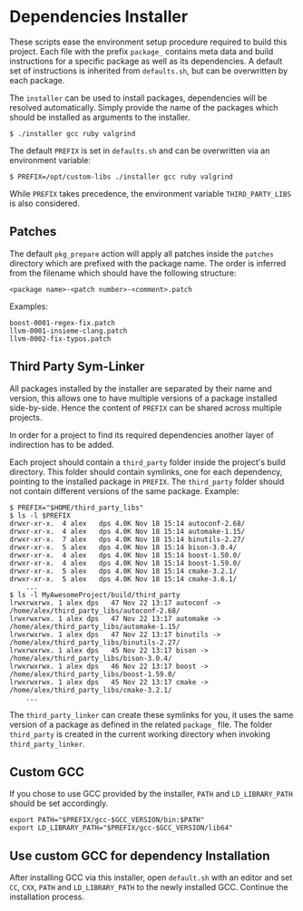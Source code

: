 # Dependencies Installer

These scripts ease the environment setup procedure required to build this
project. Each file with the prefix `package_` contains meta data and build
instructions for a specific package as well as its dependencies. A default set
of instructions is inherited from `defaults.sh`, but can be overwritten by each
package.

The `installer` can be used to install packages, dependencies will be resolved
automatically. Simply provide the name of the packages which should be
installed as arguments to the installer.

    $ ./installer gcc ruby valgrind

The default `PREFIX` is set in `defaults.sh` and can be overwritten via an
environment variable:

    $ PREFIX=/opt/custom-libs ./installer gcc ruby valgrind

While `PREFIX` takes precedence, the environment variable `THIRD_PARTY_LIBS` is
also considered.

## Patches

The default `pkg_prepare` action will apply all patches inside the `patches`
directory which are prefixed with the package name. The order is inferred from
the filename which should have the following structure:

    <package name>-<patch number>-<comment>.patch

Examples:

    boost-0001-regex-fix.patch
    llvm-0001-insieme-clang.patch
    llvm-0002-fix-typos.patch

## Third Party Sym-Linker

All packages installed by the installer are separated by their name and
version, this allows one to have multiple versions of a package installed
side-by-side. Hence the content of `PREFIX` can be shared across multiple
projects.

In order for a project to find its required dependencies another layer of
indirection has to be added. 

Each project should contain a `third_party` folder inside the project's build
directory. This folder should contain symlinks, one for each dependency,
pointing to the installed package in `PREFIX`. The `third_party` folder should
not contain different versions of the same package. Example:

    $ PREFIX="$HOME/third_party_libs"
    $ ls -l $PREFIX
    drwxr-xr-x.  4 alex   dps 4.0K Nov 18 15:14 autoconf-2.68/
    drwxr-xr-x.  4 alex   dps 4.0K Nov 18 15:14 automake-1.15/
    drwxr-xr-x.  7 alex   dps 4.0K Nov 18 15:14 binutils-2.27/
    drwxr-xr-x.  5 alex   dps 4.0K Nov 18 15:14 bison-3.0.4/
    drwxr-xr-x.  4 alex   dps 4.0K Nov 18 15:14 boost-1.50.0/
    drwxr-xr-x.  4 alex   dps 4.0K Nov 18 15:14 boost-1.59.0/
    drwxr-xr-x.  5 alex   dps 4.0K Nov 18 15:14 cmake-3.2.1/
    drwxr-xr-x.  5 alex   dps 4.0K Nov 18 15:14 cmake-3.6.1/
        ...
    $ ls -l MyAwesomeProject/build/third_party
    lrwxrwxrwx. 1 alex dps   47 Nov 22 13:17 autoconf -> /home/alex/third_party_libs/autoconf-2.68/
    lrwxrwxrwx. 1 alex dps   47 Nov 22 13:17 automake -> /home/alex/third_party_libs/automake-1.15/
    lrwxrwxrwx. 1 alex dps   47 Nov 22 13:17 binutils -> /home/alex/third_party_libs/binutils-2.27/
    lrwxrwxrwx. 1 alex dps   45 Nov 22 13:17 bison -> /home/alex/third_party_libs/bison-3.0.4/
    lrwxrwxrwx. 1 alex dps   46 Nov 22 13:17 boost -> /home/alex/third_party_libs/boost-1.59.0/
    lrwxrwxrwx. 1 alex dps   45 Nov 22 13:17 cmake -> /home/alex/third_party_libs/cmake-3.2.1/
        ...

The `third_party_linker` can create these symlinks for you, it uses the same
version of a package as defined in the related `package_` file. The folder
`third_party` is created in the current working directory when invoking
`third_party_linker`.

## Custom GCC

If you chose to use GCC provided by the installer, `PATH` and `LD_LIBRARY_PATH`
should be set accordingly.

    export PATH="$PREFIX/gcc-$GCC_VERSION/bin:$PATH"
    export LD_LIBRARY_PATH="$PREFIX/gcc-$GCC_VERSION/lib64"

## Use custom GCC for dependency Installation

After installing GCC via this installer, open `default.sh` with an editor and
set `CC`, `CXX`, `PATH` and `LD_LIBRARY_PATH` to the newly installed GCC.
Continue the installation process.
